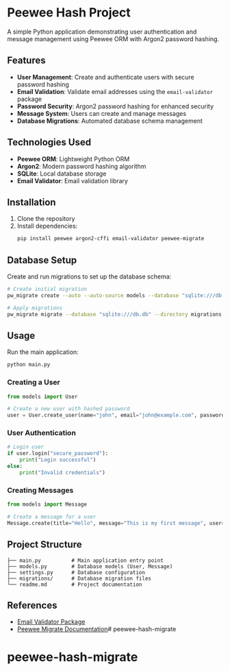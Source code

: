 # Peewee Hash Project

A simple Python application demonstrating user authentication and message management using Peewee ORM with Argon2 password hashing.

## Features

- **User Management**: Create and authenticate users with secure password hashing
- **Email Validation**: Validate email addresses using the `email-validator` package
- **Password Security**: Argon2 password hashing for enhanced security
- **Message System**: Users can create and manage messages
- **Database Migrations**: Automated database schema management

## Technologies Used

- **Peewee ORM**: Lightweight Python ORM
- **Argon2**: Modern password hashing algorithm
- **SQLite**: Local database storage
- **Email Validator**: Email validation library

## Installation

1. Clone the repository
2. Install dependencies:
   ```bash
   pip install peewee argon2-cffi email-validator peewee-migrate
   ```

## Database Setup

Create and run migrations to set up the database schema:

```bash
# Create initial migration
pw_migrate create --auto --auto-source models --database "sqlite:///db.db" --directory migrations initial_migration

# Apply migrations
pw_migrate migrate --database "sqlite:///db.db" --directory migrations
```

## Usage

Run the main application:
```bash
python main.py
```

### Creating a User
```python
from models import User

# Create a new user with hashed password
user = User.create_user(name="john", email="john@example.com", password="secure_password")
```

### User Authentication
```python
# Login user
if user.login("secure_password"):
    print("Login successful")
else:
    print("Invalid credentials")
```

### Creating Messages
```python
from models import Message

# Create a message for a user
Message.create(title="Hello", message="This is my first message", user=user)
```

## Project Structure

```
├── main.py          # Main application entry point
├── models.py        # Database models (User, Message)
├── settings.py      # Database configuration
├── migrations/      # Database migration files
└── readme.md        # Project documentation
```

## References

- [Email Validator Package](https://pypi.org/project/email-validator/)
- [Peewee Migrate Documentation](https://pypi.org/project/peewee-migrate/#from-shell)# peewee-hash-migrate
# peewee-hash-migrate

